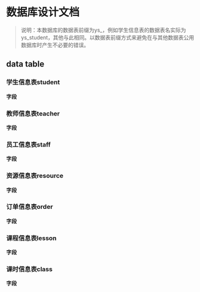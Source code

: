 # 数据库设计文档

> 说明：本数据库的数据表前缀为ys_，例如学生信息表的数据表名实际为ys_student，其他与此相同。以数据表前缀方式来避免在与其他数据表公用数据库时产生不必要的错误。

## data table

### 学生信息表student

**字段**


### 教师信息表teacher
 
**字段**


### 员工信息表staff 

**字段**


### 资源信息表resource

**字段**


### 订单信息表order

**字段**


### 课程信息表lesson

**字段**


### 课时信息表class

**字段**